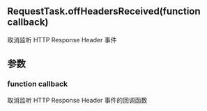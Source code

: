 

##  RequestTask.offHeadersReceived(function callback) 
 

取消监听 HTTP Response Header 事件

## 参数

### function callback
取消监听 HTTP Response Header 事件的回调函数








